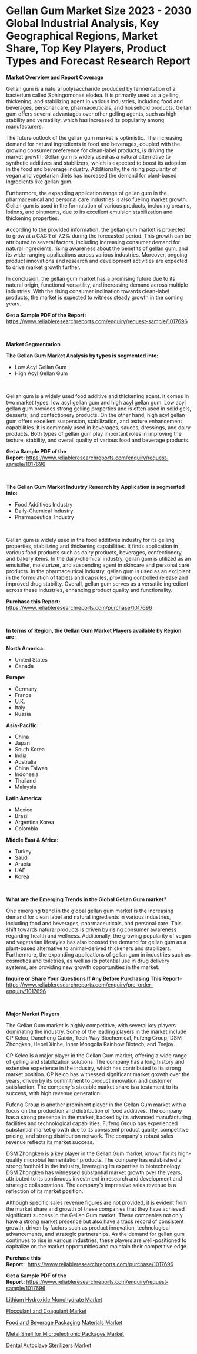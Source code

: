 <p><h1>Gellan Gum Market Size 2023 - 2030 Global Industrial Analysis, Key Geographical Regions, Market Share, Top Key Players, Product Types and Forecast Research Report</h1></p><p><strong>Market Overview and Report Coverage</strong></p>
<p><p>Gellan gum is a natural polysaccharide produced by fermentation of a bacterium called Sphingomonas elodea. It is primarily used as a gelling, thickening, and stabilizing agent in various industries, including food and beverages, personal care, pharmaceuticals, and household products. Gellan gum offers several advantages over other gelling agents, such as high stability and versatility, which has increased its popularity among manufacturers.</p><p>The future outlook of the gellan gum market is optimistic. The increasing demand for natural ingredients in food and beverages, coupled with the growing consumer preference for clean-label products, is driving the market growth. Gellan gum is widely used as a natural alternative to synthetic additives and stabilizers, which is expected to boost its adoption in the food and beverage industry. Additionally, the rising popularity of vegan and vegetarian diets has increased the demand for plant-based ingredients like gellan gum.</p><p>Furthermore, the expanding application range of gellan gum in the pharmaceutical and personal care industries is also fueling market growth. Gellan gum is used in the formulation of various products, including creams, lotions, and ointments, due to its excellent emulsion stabilization and thickening properties.</p><p>According to the provided information, the gellan gum market is projected to grow at a CAGR of 7.2% during the forecasted period. This growth can be attributed to several factors, including increasing consumer demand for natural ingredients, rising awareness about the benefits of gellan gum, and its wide-ranging applications across various industries. Moreover, ongoing product innovations and research and development activities are expected to drive market growth further.</p><p>In conclusion, the gellan gum market has a promising future due to its natural origin, functional versatility, and increasing demand across multiple industries. With the rising consumer inclination towards clean-label products, the market is expected to witness steady growth in the coming years.</p></p>
<p><strong>Get a Sample PDF of the Report:</strong> <a href="https://www.reliableresearchreports.com/enquiry/request-sample/1017696">https://www.reliableresearchreports.com/enquiry/request-sample/1017696</a></p>
<p>&nbsp;</p>
<p><strong>Market Segmentation</strong></p>
<p><strong>The Gellan Gum Market Analysis by types is segmented into:</strong></p>
<p><ul><li>Low Acyl Gellan Gum</li><li>High Acyl Gellan Gum</li></ul></p>
<p>&nbsp;</p>
<p><p>Gellan gum is a widely used food additive and thickening agent. It comes in two market types: low acyl gellan gum and high acyl gellan gum. Low acyl gellan gum provides strong gelling properties and is often used in solid gels, desserts, and confectionery products. On the other hand, high acyl gellan gum offers excellent suspension, stabilization, and texture enhancement capabilities. It is commonly used in beverages, sauces, dressings, and dairy products. Both types of gellan gum play important roles in improving the texture, stability, and overall quality of various food and beverage products.</p></p>
<p><strong>Get a Sample PDF of the Report:</strong>&nbsp;<a href="https://www.reliableresearchreports.com/enquiry/request-sample/1017696">https://www.reliableresearchreports.com/enquiry/request-sample/1017696</a></p>
<p>&nbsp;</p>
<p><strong>The Gellan Gum Market Industry Research by Application is segmented into:</strong></p>
<p><ul><li>Food Additives Industry</li><li>Daily-Chemical Industry</li><li>Pharmaceutical Industry</li></ul></p>
<p>&nbsp;</p>
<p><p>Gellan gum is widely used in the food additives industry for its gelling properties, stabilizing and thickening capabilities. It finds application in various food products such as dairy products, beverages, confectionery, and bakery items. In the daily-chemical industry, gellan gum is utilized as an emulsifier, moisturizer, and suspending agent in skincare and personal care products. In the pharmaceutical industry, gellan gum is used as an excipient in the formulation of tablets and capsules, providing controlled release and improved drug stability. Overall, gellan gum serves as a versatile ingredient across these industries, enhancing product quality and functionality.</p></p>
<p><strong>Purchase this Report:</strong>&nbsp; <a href="https://www.reliableresearchreports.com/purchase/1017696">https://www.reliableresearchreports.com/purchase/1017696</a></p>
<p>&nbsp;</p>
<p><strong>In terms of Region, the Gellan Gum Market Players available by Region are:</strong></p>
<p>
    <p> <strong> North America: </strong>
        <ul>
            <li>United States</li>
            <li>Canada</li>
        </ul>
        </p> 
    <p> <strong> Europe: </strong>
        <ul>
            <li>Germany</li>
            <li>France</li>
            <li>U.K.</li>
            <li>Italy</li>
            <li>Russia</li>
        </ul>
        </p> 
    <p> <strong> Asia-Pacific: </strong>
        <ul>
            <li>China</li>
            <li>Japan</li>
            <li>South Korea</li>
            <li>India</li>
            <li>Australia</li>
            <li>China Taiwan</li>
            <li>Indonesia</li>
            <li>Thailand</li>
            <li>Malaysia</li>
        </ul>
        </p> 
    <p> <strong> Latin America: </strong>
        <ul>
            <li>Mexico</li>
            <li>Brazil</li>
            <li>Argentina Korea</li>
            <li>Colombia</li>
        </ul>
        </p> 
    <p> <strong> Middle East & Africa: </strong>
        <ul>
            <li>Turkey</li>
            <li>Saudi</li>
            <li>Arabia</li>
            <li>UAE</li>
            <li>Korea</li>
        </ul>
    </p>
    </p>
<p>&nbsp;</p>
<p><strong>What are the Emerging Trends in the Global Gellan Gum market?</strong></p>
<p><p>One emerging trend in the global gellan gum market is the increasing demand for clean label and natural ingredients in various industries, including food and beverages, pharmaceuticals, and personal care. This shift towards natural products is driven by rising consumer awareness regarding health and wellness. Additionally, the growing popularity of vegan and vegetarian lifestyles has also boosted the demand for gellan gum as a plant-based alternative to animal-derived thickeners and stabilizers. Furthermore, the expanding applications of gellan gum in industries such as cosmetics and toiletries, as well as its potential use in drug delivery systems, are providing new growth opportunities in the market.</p></p>
<p><strong>Inquire or Share Your Questions If Any Before Purchasing This Report</strong>- <a href="https://www.reliableresearchreports.com/enquiry/pre-order-enquiry/1017696">https://www.reliableresearchreports.com/enquiry/pre-order-enquiry/1017696</a></p>
<p>&nbsp;</p>
<p><strong>Major Market Players</strong></p>
<p><p>The Gellan Gum market is highly competitive, with several key players dominating the industry. Some of the leading players in the market include CP Kelco, Dancheng Caixin, Tech-Way Biochemical, Fufeng Group, DSM Zhongken, Hebei Xinhe, Inner Mongolia Rainbow Biotech, and Teejoy.</p><p>CP Kelco is a major player in the Gellan Gum market, offering a wide range of gelling and stabilization solutions. The company has a long history and extensive experience in the industry, which has contributed to its strong market position. CP Kelco has witnessed significant market growth over the years, driven by its commitment to product innovation and customer satisfaction. The company's sizeable market share is a testament to its success, with high revenue generation.</p><p>Fufeng Group is another prominent player in the Gellan Gum market with a focus on the production and distribution of food additives. The company has a strong presence in the market, backed by its advanced manufacturing facilities and technological capabilities. Fufeng Group has experienced substantial market growth due to its consistent product quality, competitive pricing, and strong distribution network. The company's robust sales revenue reflects its market success.</p><p>DSM Zhongken is a key player in the Gellan Gum market, known for its high-quality microbial fermentation products. The company has established a strong foothold in the industry, leveraging its expertise in biotechnology. DSM Zhongken has witnessed substantial market growth over the years, attributed to its continuous investment in research and development and strategic collaborations. The company's impressive sales revenue is a reflection of its market position.</p><p>Although specific sales revenue figures are not provided, it is evident from the market share and growth of these companies that they have achieved significant success in the Gellan Gum market. These companies not only have a strong market presence but also have a track record of consistent growth, driven by factors such as product innovation, technological advancements, and strategic partnerships. As the demand for gellan gum continues to rise in various industries, these players are well-positioned to capitalize on the market opportunities and maintain their competitive edge.</p></p>
<p><strong>Purchase this Report:</strong>&nbsp;&nbsp;<a href="https://www.reliableresearchreports.com/purchase/1017696">https://www.reliableresearchreports.com/purchase/1017696</a></p>
<p></p>
<p><strong>Get a Sample PDF of the Report:</strong>&nbsp;<a href="https://www.reliableresearchreports.com/enquiry/request-sample/1017696">https://www.reliableresearchreports.com/enquiry/request-sample/1017696</a></p>
<p><p><a href="https://github.com/lilstefpacute/Market-Research-Report-List-1/blob/main/lithium-hydroxide-monohydrate-market.md">Lithium Hydroxide Monohydrate Market</a></p><p><a href="https://github.com/rexevange/Market-Research-Report-List-1/blob/main/flocculant-and-coagulant-market.md">Flocculant and Coagulant Market</a></p><p><a href="https://www.linkedin.com/pulse/food-beverage-packaging-materials-market-share-amp-new-bdcre/">Food and Beverage Packaging Materials Market</a></p><p><a href="https://www.linkedin.com/pulse/metal-shell-microelectronic-packages-market-insights-players-i3p1e/">Metal Shell for Microelectronic Packages Market</a></p><p><a href="https://medium.com/@anndavis1924/dental-autoclave-sterilizers-market-analysis-and-sze-forecasted-for-period-from-2023-to-2030-0a9a37d896ab">Dental Autoclave Sterilizers Market</a></p></p>